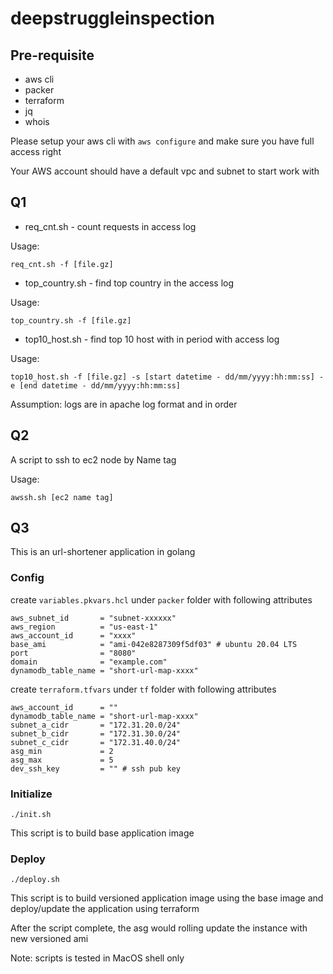 # deepstruggleinspection

## Pre-requisite

* aws cli
* packer
* terraform
* jq
* whois

Please setup your aws cli with `aws configure` and make sure you have full access right

Your AWS account should have a default vpc and subnet to start work with

## Q1

* req_cnt.sh - count requests in access log

Usage:

```shell
req_cnt.sh -f [file.gz]
```

* top_country.sh - find top country in the access log

Usage:

```shell
top_country.sh -f [file.gz]

```

* top10_host.sh - find top 10 host with in period with access log

Usage:

```shell
top10_host.sh -f [file.gz] -s [start datetime - dd/mm/yyyy:hh:mm:ss] -e [end datetime - dd/mm/yyyy:hh:mm:ss]
```

Assumption: logs are in apache log format and in order

## Q2

A script to ssh to ec2 node by Name tag

Usage:

```shell
awssh.sh [ec2 name tag]
```

## Q3

This is an url-shortener application in golang

### Config

create `variables.pkvars.hcl` under `packer` folder with following attributes

```hcl
aws_subnet_id       = "subnet-xxxxxx"
aws_region          = "us-east-1"
aws_account_id      = "xxxx"
base_ami            = "ami-042e8287309f5df03" # ubuntu 20.04 LTS
port                = "8080"
domain              = "example.com"
dynamodb_table_name = "short-url-map-xxxx"
```

create `terraform.tfvars` under `tf` folder with following attributes

```hcl
aws_account_id      = ""
dynamodb_table_name = "short-url-map-xxxx"
subnet_a_cidr       = "172.31.20.0/24"
subnet_b_cidr       = "172.31.30.0/24"
subnet_c_cidr       = "172.31.40.0/24"
asg_min             = 2
asg_max             = 5
dev_ssh_key         = "" # ssh pub key
```

### Initialize

```shell
./init.sh
```

This script is to build base application image

### Deploy

```shell
./deploy.sh
```

This script is to build versioned application image using the base image and deploy/update the application using terraform

After the script complete, the asg would rolling update the instance with new versioned ami

Note: scripts is tested in MacOS shell only